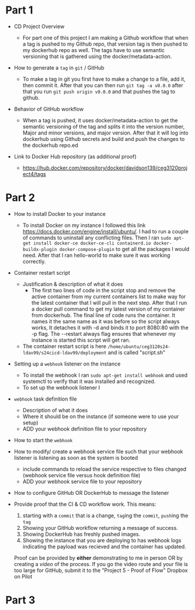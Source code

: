 # Part 1

- CD Project Overview
  - For part one of this project I am making a Github workflow that when a tag is pushed to my Github repo, that version tag is then pushed to my dockerhub repo as well. The tags have to use semantic versioning that is gathered using the docker/metadata-action. 

- How to generate a `tag` in `git` / GitHub
  - To make a tag in git you first have to make a change to a file, add it, then commit it. After that you can then run ```git tag -a v0.0.0``` after that you run ```git push origin v0.0.0``` and that pushes the tag to github.

- Behavior of GitHub workflow
  - When a tag is pushed, it uses docker/metadata-action to get the semantic versioning of the tag and splits it into the version number, Major and minor versions, and major version. After that it will log into dockerhub using Github secrets and build and push the changes to the dockerhub repo.ed

- Link to Docker Hub repository (as additional proof)
  - https://hub.docker.com/repository/docker/davidson139/ceg3120project4/tags

# Part 2

- How to install Docker to your instance
  - To install Docker on my instance I followed this link https://docs.docker.com/engine/install/ubuntu/. I had to run a couple of commands to uninstall any conflicting files. Then I ran ```sudo apt-get install docker-ce docker-ce-cli containerd.io docker-buildx-plugin docker-compose-plugin``` to get all the packages I would need. After that I ran hello-world to make sure it was working correctly.
- Container restart script
  - Justification & description of what it does
    - The first two lines of code in the script stop and remove the active container from my current containers list to make way for the latest container that I will pull in the next step. After that I run a docker pull command to get my latest version of my container from dockerhub. The final line of code runs the container. It names it the same name as it was before so the script always works, It detaches it with -d and binds it to port 8080:80 with the -p flag. The --restart always flag ensures that whenever my instance is started this script will get ran.
  - The container restart script is here ```/home/ubuntu/ceg3120s24-ldav99/s24cicd-ldav99/deployment``` and is called "script.sh" 
- Setting up a `webhook` listener on the instance
  - To install the webhook I ran ```sudo apt-get install webhook``` and used systemctl to verify that it was installed and recognized.
  - To set up the webhook listener I
- `webhook` task definition file
  - Description of what it does
  - Where it should be on the instance (if someone were to use your setup)
  - ADD your webhook definition file to your repository
- How to start the `webhook`
- How to modify/ create a webhook service file such that your webhook listener is listening as soon as the system is booted
    - include commands to reload the service respective to files changed (webhook service file versus hook definition file)
    - ADD your webhook service file to your repository
- How to configure GitHub OR DockerHub to message the listener 
- Provide proof that the CI & CD workflow work.  This means:
  1. starting with a `commit` that is a change, `tag`ing the `commit`, `push`ing the `tag`
  2. Showing your GitHub workflow returning a message of success.
  3. Showing DockerHub has freshly pushed images.
  4. Showing the instance that you are deploying to has webhook logs indicating the payload was recieved and the container has updated.  
  
  Proof can be provided by **either** demonstrating to me in person OR by creating a *video* of the process.  If you go the video route and your file is too large for GitHub, submit it to the "Project 5 - Proof of Flow" Dropbox on Pilot



# Part 3

